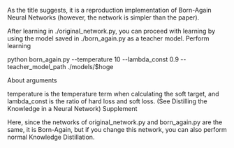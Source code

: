 As the title suggests, it is a reproduction implementation of Born-Again Neural Networks (however, the network is simpler than the paper).

After learning in ./original_network.py, you can proceed with learning by using the model saved in ./born_again.py as a teacher model.
Perform learning

python born_again.py --temperature 10 --lambda_const 0.9 --teacher_model_path ./models/$hoge

About arguments

temperature is the temperature term when calculating the soft target, and lambda_const is the ratio of hard loss and soft loss. (See Distilling the Knowledge in a Neural Network)
Supplement

Here, since the networks of original_network.py and born_again.py are the same, it is Born-Again, but if you change this network, you can also perform normal Knowledge Distillation.
